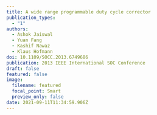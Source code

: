 ```yaml
---
title: A wide range programmable duty cycle corrector
publication_types:
  - "1"
authors:
  - Ashok Jaiswal
  - Yuan Fang
  - Kashif Nawaz
  - Klaus Hofmann
doi: 10.1109/SOCC.2013.6749686
publication: 2013 IEEE International SOC Conference
draft: false
featured: false
image:
  filename: featured
  focal_point: Smart
  preview_only: false
date: 2021-09-11T11:34:59.906Z
---
```

